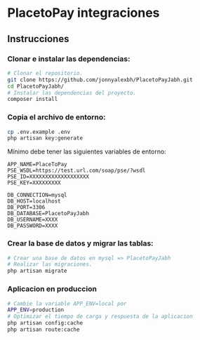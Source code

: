 PlacetoPay integraciones
=================
## Instrucciones
### Clonar e instalar las dependencias:

``` bash
# Clonar el repositorio.
git clone https://github.com/jonnyalexbh/PlacetoPayJabh.git
cd PlacetoPayJabh/
# Instalar las dependencias del proyecto.
composer install
```
### Copia el archivo de entorno:
``` bash
cp .env.example .env
php artisan key:generate
```

Mínimo debe tener las siguientes variables de entorno:

``` env
APP_NAME=PlaceToPay
PSE_WSDL=https://test.url.com/soap/pse/?wsdl
PSE_ID=XXXXXXXXXXXXXXXXXXX
PSE_KEY=XXXXXXXXX

DB_CONNECTION=mysql
DB_HOST=localhost
DB_PORT=3306
DB_DATABASE=PlacetoPayJabh
DB_USERNAME=XXXX
DB_PASSWORD=XXXX
```
### Crear la base de datos y migrar las tablas:
``` bash
# Crear una base de datos en mysql => PlacetoPayJabh
# Realizar las migraciones.
php artisan migrate
```
### Aplicacion en produccion
``` bash
# Cambie la variable APP_ENV=local por
APP_ENV=production
# Optimizar el tiempo de carga y respuesta de la aplicacion
php artisan config:cache
php artisan route:cache
```
